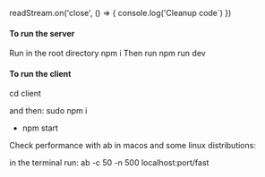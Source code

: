 readStream.on('close', () => {
    console.log('Cleanup code´)
})

#### To run the server

Run in the root directory npm i 
Then run npm run dev

#### To run the client 

cd client 

and then: sudo npm i 
- npm start

Check performance with ab in macos and some linux distributions:

in the terminal run: ab -c 50 -n 500 localhost:port/fast